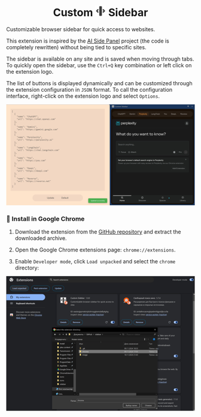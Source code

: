 <h1 align="center">
    Custom <img src="/chrome/icons/icon256.png" width="28" /> Sidebar
</h1>

Customizable browser sidebar for quick access to websites.

This extension is inspired by the [AI Side Panel](https://github.com/creosB/AI-Side-Panel-Extension#) project (the code is completely rewritten) without being tied to specific sites.

The sidebar is available on any site and is saved when moving through tabs. To quickly open the sidebar, use the `Ctrl+Q` key combination or left click on the extension logo.

The list of buttons is displayed dynamically and can be customized through the extension configuration in `JSON` format. To call the configuration interface, right-click on the extension logo and select `Options`.

![options](/image/options.jpg)

### 🚀 Install in Google Chrome

1. Download the extension from the [GitHub repository](https://github.com/Lifailon/sidebar/archive/refs/heads/main.zip) and extract the downloaded archive.

2. Open the Google Chrome extensions page: `chrome://extensions`.

3. Enable `Developer mode`, click `Load unpacked` and select the `chrome` directory:

![install](/image/install.jpg)
